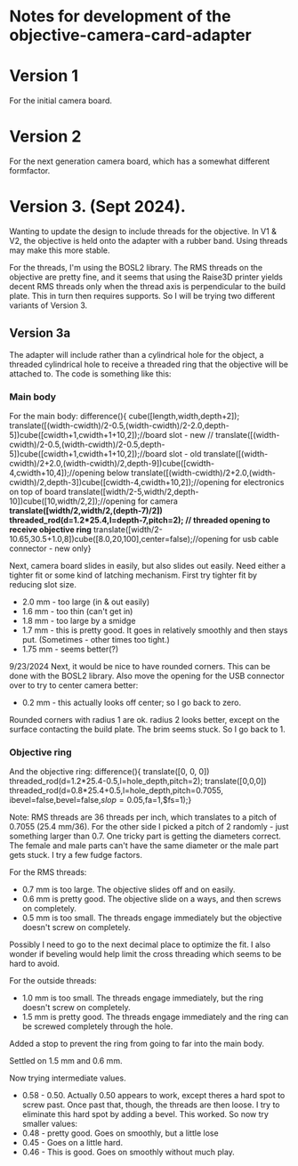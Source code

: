 # Notes for development of the objective-camera-card-adapter
# Version 1
For the initial camera board.

# Version 2
For the next generation camera board, which has a somewhat different formfactor.

# Version 3. (Sept 2024). 
Wanting to update the design to include threads for the objective. In V1 & V2, the objective is held onto the adapter with a rubber band. Using threads may make this more stable.

For the threads, I'm using the BOSL2 library. The RMS threads on the objective are pretty fine, and it seems that using the Raise3D printer yields decent RMS threads only when the thread axis is perpendicular to the build plate. This in turn then requires supports. So I will be trying two different variants of Version 3.

## Version 3a
The adapter will include rather than a cylindrical hole for the object, a threaded cylindrical hole to receive a threaded ring that the objective will be attached to. The code is something like this:

### Main body
For the main body:
difference(){
    cube([length,width,depth+2]);
    translate([(width-cwidth)/2-0.5,(width-cwidth)/2-2.0,depth-5])cube([cwidth+1,cwidth+1+10,2]);//board slot - new
//    translate([(width-cwidth)/2-0.5,(width-cwidth)/2-0.5,depth-5])cube([cwidth+1,cwidth+1+10,2]);//board slot - old
    translate([(width-cwidth)/2+2.0,(width-cwidth)/2,depth-9])cube([cwidth-4,cwidth+10,4]);//opening below
    translate([(width-cwidth)/2+2.0,(width-cwidth)/2,depth-3])cube([cwidth-4,cwidth+10,2]);//opening for electronics on top of board
    translate([width/2-5,width/2,depth-10])cube([10,width/2,2]);//opening for camera   
    **translate([width/2,width/2,(depth-7)/2]) threaded_rod(d=1.2*25.4,l=depth-7,pitch=2); // threaded opening to receive objective ring**
    translate([width/2-10.65,30.5+1.0,8])cube([8.0,20,100],center=false);//opening for usb cable connector - new only}

Next, camera board slides in easily, but also slides out easily. Need either a tighter fit or some kind of latching mechanism. First try tighter fit by reducing slot size.
- 2.0 mm - too large (in & out easily)
- 1.6 mm - too thin (can't get in)
- 1.8 mm - too large by a smidge
- 1.7 mm - this is pretty good. It goes in relatively smoothly and then stays put. (Sometimes - other times too tight.)
- 1.75 mm - seems better(?) 

9/23/2024
Next, it would be nice to have rounded corners. This can be done with the BOSL2 library.
Also move the opening for the USB connector over to try to center camera better:
- 0.2 mm - this actually looks off center; so I go back to zero.

Rounded corners with radius 1 are ok. radius 2 looks better, except on the surface contacting the build plate. The brim seems stuck. So I go back to 1.

### Objective ring
And the objective ring:
difference(){
    translate([0, 0, 0]) threaded_rod(d=1.2\*25.4-0.5,l=hole_depth,pitch=2);
    translate([0,0,0]) threaded_rod(d=0.8*25.4+0.5,l=hole_depth,pitch=0.7055,
        ibevel=false,bevel=false,$slop=0.05,$fa=1,$fs=1);}

Note: RMS threads are 36 threads per inch, which translates to a pitch of 0.7055 (25.4 mm/36). For the other side I picked a pitch of 2 randomly - just something larger than 0.7. 
One tricky part is getting the diameters correct. The female and male parts can't have the same diameter or the male part gets stuck. I try a few fudge factors. 

For the RMS threads:
- 0.7 mm is too large. The objective slides off and on easily.
- 0.6 mm is pretty good. The objective slide on a ways, and then screws on completely.
- 0.5 mm is too small. The threads engage immediately but the objective doesn't screw on completely.

Possibly I need to go to the next decimal place to optimize the fit. I also wonder if beveling would help limit the cross threading which seems to be hard to avoid.

For the outside threads:
- 1.0 mm is too small. The threads engage immediately, but the ring doesn't screw on completely.
- 1.5 mm is pretty good. The threads engage immediately and the ring can be screwed completely through the hole.

Added a stop to prevent the ring from going to far into the main body.

Settled on 1.5 mm and 0.6 mm.

Now trying intermediate values.
- 0.58 - 0.50. Actually 0.50 appears to work, except theres a hard spot to screw past. Once past that, though, the threads are then loose. I try to eliminate this hard spot by adding a bevel. This worked. So now try smaller values:
- 0.48 - pretty good. Goes on smoothly, but a little lose 
- 0.45 - Goes on a little hard.
- 0.46 - This is good. Goes on smoothly without much play.
